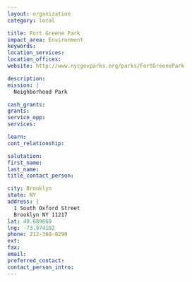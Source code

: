 ```yaml
---
layout: organization
category: local

title: Fort Greene Park
impact_area: Environment
keywords: 
location_services: 
location_offices: 
website: http://www.nycgovparks.org/parks/FortGreenePark

description: 
mission: |
  Neighborhood Park

cash_grants: 
grants: 
service_opp: 
services: 

learn: 
cont_relationship: 

salutation: 
first_name: 
last_name: 
title_contact_person: 

city: Brooklyn
state: NY
address: |
  1 South Oxford Street     
  Brooklyn NY 11217
lat: 40.689669
lng: -73.974102
phone: 212-360-8290
ext: 
fax: 
email: 
preferred_contact: 
contact_person_intro: 
---
```

